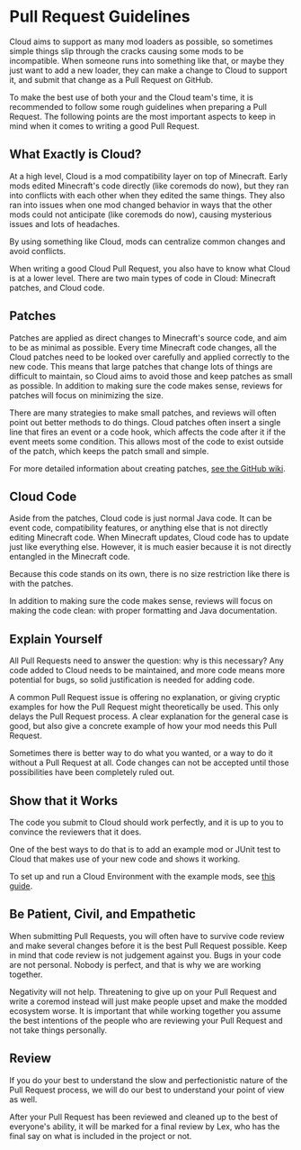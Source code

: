 <!--
Pull Request Guidelines
-->

# Pull Request Guidelines

Cloud aims to support as many mod loaders as possible, so sometimes simple things slip through the cracks causing some mods to be incompatible.
When someone runs into something like that, or maybe they just want to add a new loader, they can make a change to Cloud to support it, and submit that change as a Pull Request on GitHub.

To make the best use of both your and the Cloud team's time, it is recommended to follow some rough guidelines when preparing a Pull Request. The following points are the most important aspects to keep in mind when it comes to writing a good Pull Request.

What Exactly is Cloud?
----------------------

At a high level, Cloud is a mod compatibility layer on top of Minecraft.
Early mods edited Minecraft's code directly (like coremods do now), but they ran into conflicts with each other when they edited the same things. They also ran into issues when one mod changed behavior in ways that the other mods could not anticipate (like coremods do now), causing mysterious issues and lots of headaches.

By using something like Cloud, mods can centralize common changes and avoid conflicts.

When writing a good Cloud Pull Request, you also have to know what Cloud is at a lower level.
There are two main types of code in Cloud: Minecraft patches, and Cloud code.

Patches
-------

Patches are applied as direct changes to Minecraft's source code, and aim to be as minimal as possible.
Every time Minecraft code changes, all the Cloud patches need to be looked over carefully and applied correctly to the new code.
This means that large patches that change lots of things are difficult to maintain, so Cloud aims to avoid those and keep patches as small as possible.
In addition to making sure the code makes sense, reviews for patches will focus on minimizing the size.

There are many strategies to make small patches, and reviews will often point out better methods to do things.
Cloud patches often insert a single line that fires an event or a code hook, which affects the code after it if the event meets some condition.
This allows most of the code to exist outside of the patch, which keeps the patch small and simple.

For more detailed information about creating patches, [see the GitHub wiki][patches].

Cloud Code
----------

Aside from the patches, Cloud code is just normal Java code. It can be event code, compatibility features, or anything else that is not directly editing Minecraft code.
When Minecraft updates, Cloud code has to update just like everything else. However, it is much easier because it is not directly entangled in the Minecraft code.

Because this code stands on its own, there is no size restriction like there is with the patches.

In addition to making sure the code makes sense, reviews will focus on making the code clean: with proper formatting and Java documentation.

Explain Yourself
----------------

All Pull Requests need to answer the question: why is this necessary?
Any code added to Cloud needs to be maintained, and more code means more potential for bugs, so solid justification is needed for adding code.

A common Pull Request issue is offering no explanation, or giving cryptic examples for how the Pull Request might theoretically be used.
This only delays the Pull Request process.
A clear explanation for the general case is good, but also give a concrete example of how your mod needs this Pull Request.

Sometimes there is better way to do what you wanted, or a way to do it without a Pull Request at all. Code changes can not be accepted until those possibilities have been completely ruled out.

Show that it Works
------------------

The code you submit to Cloud should work perfectly, and it is up to you to convince the reviewers that it does.

One of the best ways to do that is to add an example mod or JUnit test to Cloud that makes use of your new code and shows it working.

To set up and run a Cloud Environment with the example mods, see [this guide][cloudenv].

Be Patient, Civil, and Empathetic
--------------------------------

When submitting Pull Requests, you will often have to survive code review and make several changes before it is the best Pull Request possible.
Keep in mind that code review is not judgement against you. Bugs in your code are not personal. Nobody is perfect, and that is why we are working together.

Negativity will not help. Threatening to give up on your Pull Request and write a coremod instead will just make people upset and make the modded ecosystem worse.
It is important that while working together you assume the best intentions of the people who are reviewing your Pull Request and not take things personally.

Review
------

If you do your best to understand the slow and perfectionistic nature of the Pull Request process, we will do our best to understand your point of view as well.

After your Pull Request has been reviewed and cleaned up to the best of everyone's ability, it will be marked for a final review by Lex, who has the final say on what is included in the project or not.

[patches]: https://docs.cloudmc.ml/PullRequestGuidelines.md#conventions-for-coding-patches-for-a-minecraft-class-javapatch
[cloudenv]: ./Contributing.md
